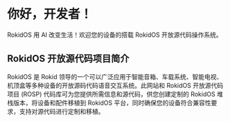 # 你好，开发者！

RokidOS 用 AI 改变生活！欢迎您的设备的搭载 RokidOS 开放源代码操作系统。

## RokidOS 开放源代码项目简介
RokidOS 是 Rokid 领导的一个可以广泛应用于智能音箱、车载系统、智能电视、机顶盒等多种设备的开放源码代码语音交互系统。此网站和 RokidOS 开放源代码项目 (ROSP) 代码库可为您提供所需信息和源代码，供您创建定制的 RokidOS 堆栈版本，将设备和配件移植到 RokidOS 平台，同时确保您的设备符合兼容性要求，支持对源代码进行定制和移植。

